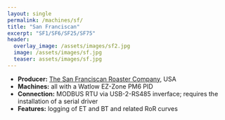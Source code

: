 ```yaml
---
layout: single
permalink: /machines/sf/
title: "San Franciscan"
excerpt: "SF1/SF6/SF25/SF75"
header:
  overlay_image: /assets/images/sf2.jpg
  image: /assets/images/sf.jpg
  teaser: assets/images/sf.jpg
---
```


* __Producer:__ [The San Franciscan Roaster Company](http://www.sanfranroaster.com), USA
* __Machines:__ all with a Watlow EZ-Zone PM6 PID
* __Connection:__ MODBUS RTU via USB-2-RS485 inverface; requires the installation of a serial driver
* __Features:__ logging of ET and BT and related RoR curves